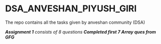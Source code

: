 # DSA_ANVESHAN_PIYUSH_GIRI
The repo contains all the tasks given by anveshan community (DSA)

<i><b>Assignment 1</b> consists of 8 questions 
<i><b>Completed first 7 Array ques from GFG</b></i>

